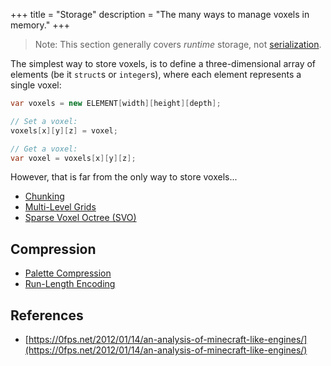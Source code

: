 +++
title = "Storage"
description = "The many ways to manage voxels in memory."
+++

> Note: This section generally covers *runtime* storage, not [serialization](/wiki/serialization).

The simplest way to store voxels, is to define a three-dimensional array of elements (be it `struct`s or `integer`s), where each element represents a single voxel:

```c#
var voxels = new ELEMENT[width][height][depth];

// Set a voxel:
voxels[x][y][z] = voxel;

// Get a voxel:
var voxel = voxels[x][y][z];
```

However, that is far from the only way to store voxels...

- [Chunking](/wiki/storage/chunking)
- [Multi-Level Grids](/wiki/storage/multi-level-grid)
- [Sparse Voxel Octree (SVO)](/wiki/storage/sparse-voxel-octree)

## Compression

- [Palette Compression](/wiki/storage/palette-compression)
- [Run-Length Encoding](/wiki/storage/run-length-encoding)

## References

- [https://0fps.net/2012/01/14/an-analysis-of-minecraft-like-engines/](https://0fps.net/2012/01/14/an-analysis-of-minecraft-like-engines/)
